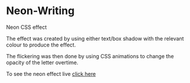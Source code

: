# Neon-Writing
Neon CSS effect

The effect was created by using either text/box shadow with the relevant colour to produce the effect.

The flickering was then done by using CSS animations to change the opacity of the letter overtime.

To see the neon effect live [click here](https://rossgoodliffe.github.io/Neon-Writing) 
